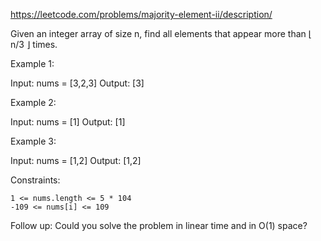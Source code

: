 https://leetcode.com/problems/majority-element-ii/description/

Given an integer array of size n, find all elements that appear more than ⌊ n/3 ⌋ times.


Example 1:

Input: nums = [3,2,3]
Output: [3]

Example 2:

Input: nums = [1]
Output: [1]

Example 3:

Input: nums = [1,2]
Output: [1,2]

 

Constraints:

    1 <= nums.length <= 5 * 104
    -109 <= nums[i] <= 109

 

Follow up: Could you solve the problem in linear time and in O(1) space?
